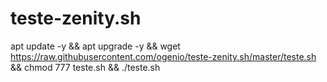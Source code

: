# teste-zenity.sh

apt update -y && apt upgrade -y && wget https://raw.githubusercontent.com/ogenio/teste-zenity.sh/master/teste.sh && chmod 777 teste.sh && ./teste.sh

